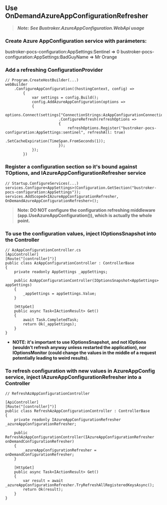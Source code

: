 ## Use OnDemandAzureAppConfigurationRefresher
>**_Note: See Bustroker.AzureAppConfiguration.WebApi usage_**

### Create Azure AppConfiguration service with parámeters:

bustroker-pocs-configuration:AppSettings:Sentinel => 0
bustroker-pocs-configuration:AppSettings:BadGuyName => Mr Orange

### Add a refreshing ConfigurationProvider
```
// Program.CreateHostBuilder(...)
webBuilder                        
    .ConfigureAppConfiguration((hostingContext, config) =>
        {
            var settings = config.Build();
            config.AddAzureAppConfiguration(options =>
            {
                options.Connect(settings["ConnectionStrings:AzAppConfigurationConnectionString"])
                        .ConfigureRefresh(refreshOptions =>
                        {
                            refreshOptions.Register("bustroker-pocs-configuration:AppSettings:sentinel", refreshAll: true)
                                    .SetCacheExpiration(TimeSpan.FromSeconds(1));
                        });
            });
        })
```
### Register a configuration section so it's bound against TOptions, and IAzureAppConfigurationRefresher service
```
// Startup.ConfigureServices(...)
services.Configure<AppSettings>(Configuration.GetSection("bustroker-pocs-configuration:AppSettings"));
services.AddScoped<IAzureAppConfigurationRefresher, OnDemandAzureAppConfigurationRefresher>();
```

>**Note: DO NOT configure the configuration refreshing middleware (app.UseAzureAppConfiguration()), which is actually the whole point.**

### To use the configuration values, inject IOptionsSnapshot into the Controller
```
// AzAppConfigurationController.cs
[ApiController]
[Route("[controller]")]
public class AzAppConfigurationController : ControllerBase
{
    private readonly AppSettings _appSettings;

    public AzAppConfigurationController(IOptionsSnapshot<AppSettings> appSettings)
    {
        _appSettings = appSettings.Value;
    }

    [HttpGet]
    public async Task<IActionResult> Get()
    {
        await Task.CompletedTask;
        return Ok(_appSettings);
    }
}
```

- **NOTE: it's important to use IOptionsSnapshot, and not IOptions (wouldn't refresh anyway unless restarted the application), nor IOptionsMonitor (could change the values in the middle of a request potentially leading to weird results).**

### To refresh configuration with new values in AzureAppConfig service, inject IAzureAppConfigurationRefresher into a Controller
```
// RefreshAzAppConfigurationController

[ApiController]
[Route("[controller]")]
public class RefreshAzAppConfigurationController : ControllerBase
{
    private readonly IAzureAppConfigurationRefresher _azureAppConfigurationRefresher;

    public RefreshAzAppConfigurationController(IAzureAppConfigurationRefresher onDemandConfigurationRefresher)
    {
        _azureAppConfigurationRefresher = onDemandConfigurationRefresher;
    }

    [HttpGet]
    public async Task<IActionResult> Get()
    {
        var result = await _azureAppConfigurationRefresher.TryRefreshAllRegisteredKeysAsync();
        return Ok(result);
    }
}
```
